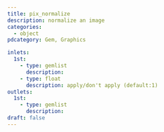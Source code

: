 ```yaml
---
title: pix_normalize
description: normalize an image
categories:
  - object
pdcategory: Gem, Graphics

inlets:
  1st:
    - type: gemlist
      description:
    - type: float
      description: apply/don't apply (default:1)
outlets:
  1st:
    - type: gemlist
      description:
draft: false
---
```

